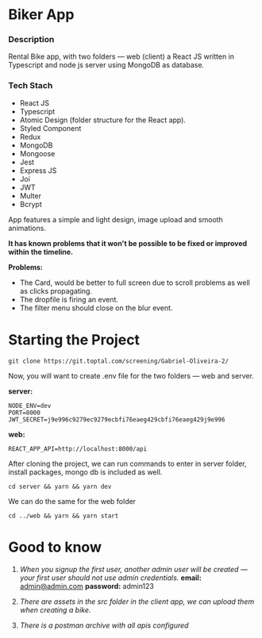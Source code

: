 # Biker App

### Description
Rental Bike app, with two folders — web (client) a React JS written in Typescript and node js server using MongoDB as database.

### Tech Stach
- React JS
- Typescript
- Atomic Design (folder structure for the React app).
- Styled Component
- Redux
- MongoDB
- Mongoose
- Jest 
- Express JS
- Joi
- JWT
- Multer
- Bcrypt

App features a simple and light design, image upload and smooth animations.

**It has known problems that it won't be possible to be fixed or improved within the timeline.**

**Problems:**
- The Card, would be better to full screen due to scroll problems as well as clicks propagating.
- The dropfile is firing an event.
- The filter menu should close on the blur event.

# Starting the Project
`git clone https://git.toptal.com/screening/Gabriel-Oliveira-2/`

Now, you will want to create .env file for the two folders — web and server.

**server:**
```
NODE_ENV=dev
PORT=8000
JWT_SECRET=j9e996c9279ec9279ecbfi76eaeg429cbfi76eaeg429j9e996
```
**web:**
```
REACT_APP_API=http://localhost:8000/api
```

After cloning the project, we can run commands to enter in server folder, install packages, mongo db is included as well.

`cd server && yarn && yarn dev`

We can do the same for the web folder

`cd ../web && yarn && yarn start`

# Good to know


1. *When you signup the first user, another admin user will be created — your first user should not use admin credentials.*
**email:** admin@admin.com
**password:** admin123

2. *There are assets in the src folder in the client app, we can upload them when creating a bike.*

3. *There is a postman archive with all apis configured*





